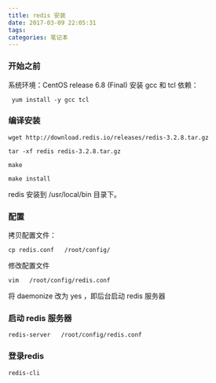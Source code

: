 ```yaml
---
title: redis 安装
date: 2017-03-09 22:05:31
tags:
categories: 笔记本
---
```


### 开始之前
系统环境：CentOS release 6.8 (Final)
安装 gcc 和 tcl 依赖：
```
 yum install -y gcc tcl
```

### 编译安装

```
wget http://download.redis.io/releases/redis-3.2.8.tar.gz

tar -xf redis redis-3.2.8.tar.gz

make

make install
```
redis 安装到 /usr/local/bin 目录下。

### 配置
拷贝配置文件：
```
cp redis.conf   /root/config/
```
修改配置文件
```
vim   /root/config/redis.conf
```
将 daemonize 改为 yes ，即后台启动 redis 服务器

### 启动 redis 服务器
```
redis-server   /root/config/redis.conf
```

### 登录redis
```
redis-cli
```
